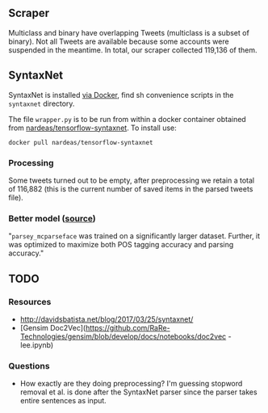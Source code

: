 
## Scraper
Multiclass and binary have overlapping Tweets (multiclass is a subset of binary). Not all Tweets
are available because some accounts were suspended in the meantime. In total, our scraper collected
119,136 of them.


## SyntaxNet
SyntaxNet is installed [via Docker](
https://github.com/tensorflow/models/blob/master/research/syntaxnet/g3doc/CLOUD.md), find sh
convenience scripts in the `syntaxnet` directory.

The file `wrapper.py` is to be run from within a docker container obtained from
[nardeas/tensorflow-syntaxnet](https://github.com/nardeas/tensorflow-syntaxnet). To install use:

```
docker pull nardeas/tensorflow-syntaxnet
```

### Processing
Some tweets turned out to be empty, after preprocessing we retain a total of 116,882 (this is the
current number of saved items in the parsed tweets file).

### Better model ([source](https://github.com/tensorflow/models/issues/1347))
"`parsey_mcparseface` was trained on a significantly larger dataset. Further, it was optimized to
maximize both POS tagging accuracy and parsing accuracy."


## TODO

### Resources
* http://davidsbatista.net/blog/2017/03/25/syntaxnet/
* [Gensim Doc2Vec](https://github.com/RaRe-Technologies/gensim/blob/develop/docs/notebooks/doc2vec
-lee.ipynb)

### Questions
* How exactly are they doing preprocessing? I'm guessing stopword removal et al. is done after the
SyntaxNet parser since the parser takes entire sentences as input.

